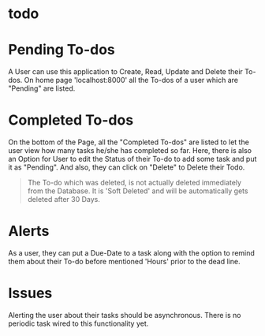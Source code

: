 # todo
# Pending To-dos
A User can use this application to Create, Read, Update and Delete their To-dos.
On home page 'localhost:8000' all the To-dos of a user which are "Pending" are listed.

# Completed To-dos
On the bottom of the Page, all the "Completed To-dos" are listed to let the user view how many tasks he/she has completed so far.
Here, there is also an Option for User to edit the Status of their To-do to add some task and put it as "Pending".
And also, they can click on "Delete" to Delete their Todo.
> The To-do which was deleted, is not actually deleted immediately from the Database. It is 'Soft Deleted' and will be automatically gets deleted after 30 Days.

# Alerts
As a user, they can put a Due-Date to a task along with the option to remind them about their To-do before mentioned 'Hours' prior to the dead line.

# Issues
Alerting the user about their tasks should be asynchronous. There is no periodic task wired to this functionality yet.
